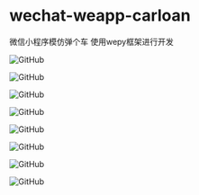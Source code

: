 # wechat-weapp-carloan
微信小程序模仿弹个车
使用wepy框架进行开发


![GitHub](./screenshot/WechatIMG152.jpeg "GitHub,Social Coding")

![GitHub](./screenshot/WechatIMG153.jpeg "GitHub,Social Coding")

![GitHub](./screenshot/WechatIMG154.jpeg "GitHub,Social Coding")

![GitHub](./screenshot/WechatIMG155.jpeg "GitHub,Social Coding")

![GitHub](./screenshot/WechatIMG156.jpeg "GitHub,Social Coding")

![GitHub](./screenshot/WechatIMG157.jpeg "GitHub,Social Coding")

![GitHub](./screenshot/WechatIMG158.jpeg "GitHub,Social Coding")

![GitHub](./screenshot/WechatIMG159.jpeg "GitHub,Social Coding")

